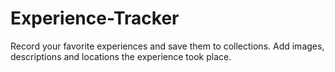 # Experience-Tracker
Record your favorite experiences and save them to collections. Add images, descriptions and locations the experience took place.

